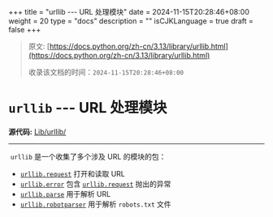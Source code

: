 +++
title = "urllib --- URL 处理模块"
date = 2024-11-15T20:28:46+08:00
weight = 20
type = "docs"
description = ""
isCJKLanguage = true
draft = false
+++

> 原文: [https://docs.python.org/zh-cn/3.13/library/urllib.html](https://docs.python.org/zh-cn/3.13/library/urllib.html)
>
> 收录该文档的时间：`2024-11-15T20:28:46+08:00`

# `urllib` --- URL 处理模块

**源代码:** [Lib/urllib/](https://github.com/python/cpython/tree/3.13/Lib/urllib/)

------

​	`urllib` 是一个收集了多个涉及 URL 的模块的包：

- [`urllib.request`](https://docs.python.org/zh-cn/3.13/library/urllib.request.html#module-urllib.request) 打开和读取 URL
- [`urllib.error`](https://docs.python.org/zh-cn/3.13/library/urllib.error.html#module-urllib.error) 包含 [`urllib.request`](https://docs.python.org/zh-cn/3.13/library/urllib.request.html#module-urllib.request) 抛出的异常
- [`urllib.parse`](https://docs.python.org/zh-cn/3.13/library/urllib.parse.html#module-urllib.parse) 用于解析 URL
- [`urllib.robotparser`](https://docs.python.org/zh-cn/3.13/library/urllib.robotparser.html#module-urllib.robotparser) 用于解析 `robots.txt` 文件
